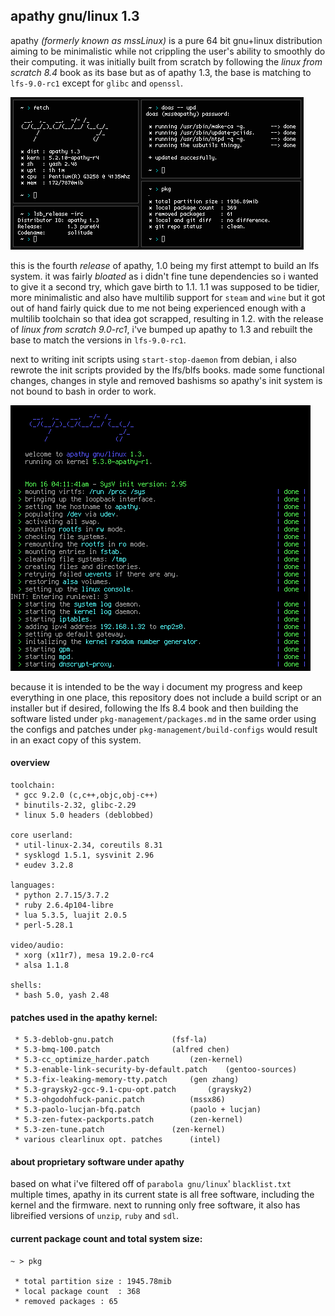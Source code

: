 ## apathy gnu/linux 1.3
apathy *(formerly known as mssLinux)* is a pure 64 bit gnu+linux distribution aiming to be minimalistic while not crippling the user's ability to smoothly do their computing. it was initially built from scratch by following the *linux from scratch 8.4* book as its base but as of apathy 1.3, the base is matching to `lfs-9.0-rc1` except for `glibc` and `openssl`.

![yes](assets/fetch.png)

this is the fourth *release* of apathy, 1.0 being my first attempt to build an lfs system. it was fairly *bloated* as i didn't fine tune dependencies so i wanted to give it a second try, which gave birth to 1.1. 1.1 was supposed to be tidier, more minimalistic and also have multilib support for `steam` and `wine` but it got out of hand fairly quick due to me not being experienced enough with a multilib toolchain so that idea got scrapped, resulting in 1.2. with the release of *linux from scratch 9.0-rc1*, i've bumped up apathy to 1.3 and rebuilt the base to match the versions in `lfs-9.0-rc1`. 

next to writing init scripts using `start-stop-daemon` from debian, i also rewrote the init scripts provided by the lfs/blfs books. made some functional changes, changes in style and removed bashisms so apathy's init system is not bound to bash in order to work.

![yes](assets/init.png)

because it is intended to be the way i document my progress and keep everything in one place, this repository does not include a build script or an installer but if desired, following the lfs 8.4 book and then building the software listed under `pkg-management/packages.md` in the same order using the configs and patches under `pkg-management/build-configs` would result in an exact copy of this system.

#### overview
```
toolchain:
 * gcc 9.2.0 (c,c++,objc,obj-c++)
 * binutils-2.32, glibc-2.29
 * linux 5.0 headers (deblobbed)

core userland:
 * util-linux-2.34, coreutils 8.31
 * sysklogd 1.5.1, sysvinit 2.96
 * eudev 3.2.8

languages:
 * python 2.7.15/3.7.2
 * ruby 2.6.4p104-libre
 * lua 5.3.5, luajit 2.0.5
 * perl-5.28.1

video/audio:
 * xorg (x11r7), mesa 19.2.0-rc4
 * alsa 1.1.8

shells:
 * bash 5.0, yash 2.48
```

#### patches used in the apathy kernel:
```
 * 5.3-deblob-gnu.patch				(fsf-la)
 * 5.3-bmq-100.patch				(alfred chen)
 * 5.3-cc_optimize_harder.patch			(zen-kernel)
 * 5.3-enable-link-security-by-default.patch	(gentoo-sources)
 * 5.3-fix-leaking-memory-tty.patch		(gen zhang)
 * 5.3-graysky2-gcc-9.1-cpu-opt.patch		(graysky2)
 * 5.3-ohgodohfuck-panic.patch			(mssx86)
 * 5.3-paolo-lucjan-bfq.patch			(paolo + lucjan)
 * 5.3-zen-futex-packports.patch		(zen-kernel)
 * 5.3-zen-tune.patch				(zen-kernel)
 * various clearlinux opt. patches		(intel)
```

#### about proprietary software under apathy
based on what i've filtered off of `parabola gnu/linux`' `blacklist.txt` multiple times, apathy in its current state is all free software, including the kernel and the firmware. next to running only free software, it also has libreified versions of `unzip`, `ruby` and `sdl`.

#### current package count and total system size:
```
~ > pkg

 * total partition size	: 1945.78mib
 * local package count	: 368
 * removed packages	: 65

```
